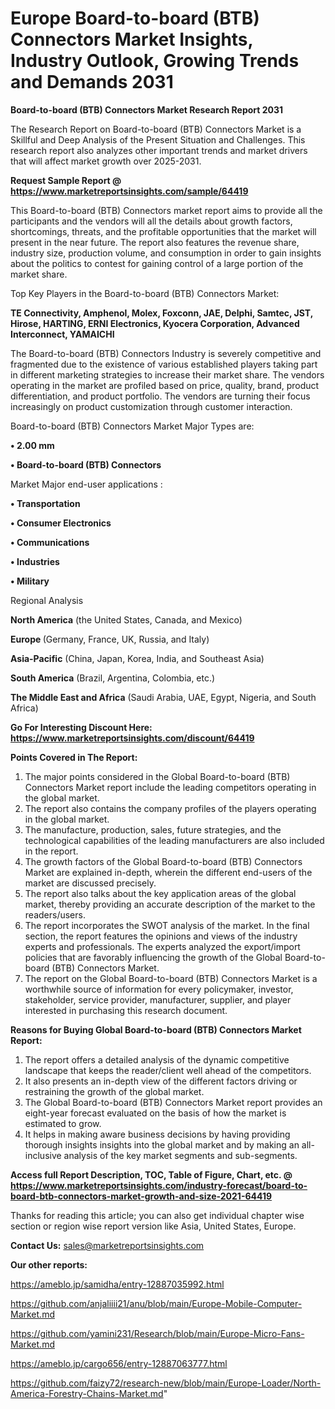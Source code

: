 # Europe Board-to-board (BTB) Connectors Market Insights, Industry Outlook, Growing Trends and Demands 2031

<strong>Board-to-board (BTB) Connectors Market Research Report 2031</strong>

The Research Report on Board-to-board (BTB) Connectors Market is a Skillful and Deep Analysis of the Present Situation and Challenges. This research report also analyzes other important trends and market drivers that will affect market growth over 2025-2031.

<strong>Request Sample Report @ <a href=https://www.marketreportsinsights.com/sample/64419>https://www.marketreportsinsights.com/sample/64419</a></strong>

This Board-to-board (BTB) Connectors market report aims to provide all the participants and the vendors will all the details about growth factors, shortcomings, threats, and the profitable opportunities that the market will present in the near future. The report also features the revenue share, industry size, production volume, and consumption in order to gain insights about the politics to contest for gaining control of a large portion of the market share.

Top Key Players in the Board-to-board (BTB) Connectors Market:

<strong>TE Connectivity, Amphenol, Molex, Foxconn, JAE, Delphi, Samtec, JST, Hirose, HARTING, ERNI Electronics, Kyocera Corporation, Advanced Interconnect, YAMAICHI</strong>

The Board-to-board (BTB) Connectors Industry is severely competitive and fragmented due to the existence of various established players taking part in different marketing strategies to increase their market share. The vendors operating in the market are profiled based on price, quality, brand, product differentiation, and product portfolio. The vendors are turning their focus increasingly on product customization through customer interaction.

Board-to-board (BTB) Connectors Market Major Types are:

<strong>• 2.00 mm

• Board-to-board (BTB) Connectors</strong>

Market Major end-user applications :

<strong>• Transportation

• Consumer Electronics

• Communications

• Industries

• Military</strong>

Regional Analysis

</u><strong><b>North America</b></strong> (the United States, Canada, and Mexico)

<strong><b>Europe </b></strong>(Germany, France, UK, Russia, and Italy)

<strong><b>Asia-Pacific</b></strong> (China, Japan, Korea, India, and Southeast Asia)

<strong><b>South America</b></strong> (Brazil, Argentina, Colombia, etc.)

<strong><b>The Middle East and Africa</b></strong> (Saudi Arabia, UAE, Egypt, Nigeria, and South Africa)

<strong>Go For Interesting Discount Here: <a href=https://www.marketreportsinsights.com/discount/64419>https://www.marketreportsinsights.com/discount/64419</a></strong>

<strong>Points Covered in The Report:</strong>
<ol>
  <li>The major points considered in the Global Board-to-board (BTB) Connectors Market report include the leading competitors operating in the global market.</li>
  <li>The report also contains the company profiles of the players operating in the global market.</li>
  <li>The manufacture, production, sales, future strategies, and the technological capabilities of the leading manufacturers are also included in the report.</li>
  <li>The growth factors of the Global Board-to-board (BTB) Connectors Market are explained in-depth, wherein the different end-users of the market are discussed precisely.</li>
  <li>The report also talks about the key application areas of the global market, thereby providing an accurate description of the market to the readers/users.</li>
  <li>The report incorporates the SWOT analysis of the market. In the final section, the report features the opinions and views of the industry experts and professionals. The experts analyzed the export/import policies that are favorably influencing the growth of the Global Board-to-board (BTB) Connectors Market.</li>
  <li>The report on the Global Board-to-board (BTB) Connectors Market is a worthwhile source of information for every policymaker, investor, stakeholder, service provider, manufacturer, supplier, and player interested in purchasing this research document.</li>
</ol>
<strong>Reasons for Buying Global Board-to-board (BTB) Connectors Market Report:</strong>

<ol>
  <li>The report offers a detailed analysis of the dynamic competitive landscape that keeps the reader/client well ahead of the competitors.</li>
  <li>It also presents an in-depth view of the different factors driving or restraining the growth of the global market.</li>
  <li>The Global Board-to-board (BTB) Connectors Market report provides an eight-year forecast evaluated on the basis of how the market is estimated to grow.</li>
  <li>It helps in making aware business decisions by having providing thorough insights insights into the global market and by making an all-inclusive analysis of the key market segments and sub-segments.</li>
</ol>
<strong>Access full Report Description, TOC, Table of Figure, Chart, etc. @ <a href=https://www.marketreportsinsights.com/industry-forecast/board-to-board-btb-connectors-market-growth-and-size-2021-64419>https://www.marketreportsinsights.com/industry-forecast/board-to-board-btb-connectors-market-growth-and-size-2021-64419</a></strong>


Thanks for reading this article; you can also get individual chapter wise section or region wise report version like Asia, United States, Europe.

<strong>Contact Us:</strong>
sales@marketreportsinsights.com

<strong>Our other reports:</strong>

<a href=https://ameblo.jp/samidha/entry-12887035992.html>https://ameblo.jp/samidha/entry-12887035992.html</a>

<a href=https://github.com/anjaliiii21/anu/blob/main/Europe-Mobile-Computer-Market.md>https://github.com/anjaliiii21/anu/blob/main/Europe-Mobile-Computer-Market.md</a>

<a href=https://github.com/yamini231/Research/blob/main/Europe-Micro-Fans-Market.md>https://github.com/yamini231/Research/blob/main/Europe-Micro-Fans-Market.md</a>

<a href=https://ameblo.jp/cargo656/entry-12887063777.html>https://ameblo.jp/cargo656/entry-12887063777.html</a>

<a href=https://github.com/faizy72/research-new/blob/main/Europe-Loader/North-America-Forestry-Chains-Market.md>https://github.com/faizy72/research-new/blob/main/Europe-Loader/North-America-Forestry-Chains-Market.md</a>"
